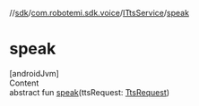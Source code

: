 //[sdk](../../../index.md)/[com.robotemi.sdk.voice](../index.md)/[ITtsService](index.md)/[speak](speak.md)



# speak  
[androidJvm]  
Content  
abstract fun [speak](speak.md)(ttsRequest: [TtsRequest](../../com.robotemi.sdk/-tts-request/index.md))  




